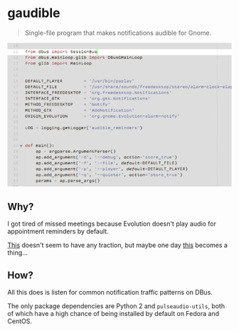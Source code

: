 # gaudible

> Single-file program that makes notifications audible for Gnome.

![screenshot](/screenshot.png)

## Why?

I got tired of missed meetings because Evolution doesn't play audio
for appointment reminders by default.

[This](https://gitlab.gnome.org/GNOME/evolution/issues/152) doesn't
seem to have any traction, but maybe one day
[this](https://gitlab.gnome.org/GNOME/glib/issues/1340) becomes a
thing...

## How?

All this does is listen for common notification traffic patterns on
DBus.

The only package dependencies are Python 2 and `pulseaudio-utils`,
both of which have a high chance of being installed by default on
Fedora and CentOS.
